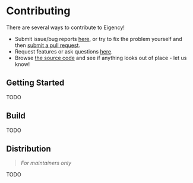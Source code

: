 # Contributing

There are several ways to contribute to Eigency!
- Submit issue/bug reports [here](https://github.com/wouterboomsma/eigency/issues),
or try to fix the problem yourself and then [submit a pull request]().
- Request features or ask questions [here](https://github.com/wouterboomsma/eigency/issues).
- Browse [the source code](https://github.com/wouterboomsma/eigency) and see if anything looks out of place - let us know!

## Getting Started

TODO

## Build

TODO

## Distribution
> _For maintainers only_

TODO
